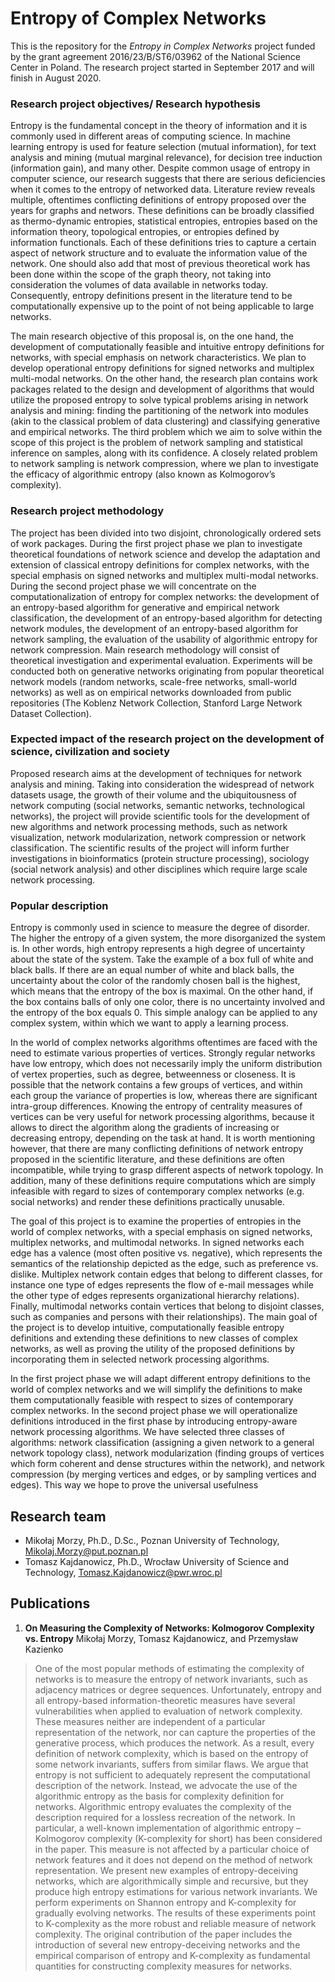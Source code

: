 # Entropy of Complex Networks

This is the repository for the *Entropy in Complex Networks* project funded by the grant agreement 2016/23/B/ST6/03962 of the National Science Center in Poland. The research project started in September 2017 and will finish in August 2020.

### Research project objectives/ Research hypothesis

Entropy is the fundamental concept in the theory of information and it is commonly used in different areas of computing science. In machine learning entropy is used for feature selection (mutual information), for text analysis and mining (mutual marginal relevance), for decision tree induction (information gain), and many other. Despite common usage of entropy in computer science, our research suggests that there are serious deficiencies when it comes to the entropy of networked data. Literature review reveals multiple, oftentimes conflicting definitions of entropy proposed over the years for graphs and networs. These definitions can be broadly classified as thermo-dynamic entropies, statistical entropies, entropies based on the information theory, topological entropies, or entropies defined by information functionals. Each of these definitions tries to capture a certain aspect of network structure and to evaluate the information value of the network. One should also add that most of previous theoretical work has been done within the scope of the graph theory, not taking into consideration the volumes of data available in networks today. Consequently, entropy definitions present in the literature tend to be computationally expensive up to the point of not being applicable to large networks.

The main research objective of this proposal is, on the one hand, the development of computationally feasible and intuitive entropy definitions for networks, with special emphasis on network characteristics. We plan to develop operational entropy definitions for signed networks and multiplex multi-modal networks. On the other hand, the research plan contains work packages related to the design and development of algorithms that would utilize the proposed entropy to solve typical problems arising in network analysis and mining: finding the partitioning of the network into modules (akin to the classical problem of data clustering) and classifying generative and empirical networks. The third problem which we aim to solve within the scope of this project is the problem of network sampling and statistical inference on samples, along with its confidence. A closely related problem to network sampling is network compression, where we plan to investigate the efficacy of algorithmic entropy (also known as Kolmogorov’s complexity).

### Research project methodology

The project has been divided into two disjoint, chronologically ordered sets of work packages. During the first project phase we plan to investigate theoretical foundations of network science and develop the adaptation and extension of classical entropy definitions for complex networks, with the special emphasis on signed networks and multiplex multi-modal networks. During the second project phase we will concentrate on the computationalization of entropy for complex networks: the development of an entropy-based algorithm for generative and empirical network classification, the development of an entropy-based algorithm for detecting network modules, the development of an entropy-based algorithm for network sampling, the evaluation of the usability of algorithmic entropy for network compression. Main research methodology will consist of theoretical investigation and experimental evaluation. Experiments will be conducted both on generative networks originating from popular theoretical network models (random networks, scale-free networks, small-world networks) as well as on empirical networks downloaded from public repositories (The Koblenz Network Collection, Stanford Large Network Dataset Collection).

### Expected impact of the research project on the development of science, civilization and society

Proposed research aims at the development of techniques for network analysis and mining. Taking into consideration the widespread of network datasets usage, the growth of their volume and the ubiquitousness of network computing (social networks, semantic networks, technological networks), the project will provide scientific tools for the development of new algorithms and network processing methods, such as network visualization, network modularization, network compression or network classification. The scientific results of the project will inform further investigations in bioinformatics (protein structure processing), sociology (social network analysis) and other disciplines which require large scale network processing.

### Popular description

Entropy is commonly used in science to measure the degree of disorder. The higher the entropy of a given system, the more disorganized the system is. In other words, high entropy represents a high degree of uncertainty about the state of the system. Take the example of a box full of white and black balls. If there are an equal number of white and black balls, the uncertainty about the color of the randomly chosen ball is the highest, which means that the entropy of the box is maximal. On the other hand, if the box contains balls of only one color, there is no uncertainty involved and the entropy of the box equals 0. This simple analogy can be applied to any complex system, within which we want to apply a learning process.

In the world of complex networks algorithms oftentimes are faced with the need to estimate various properties of vertices. Strongly regular networks have low entropy, which does not necessarily imply the uniform distribution of vertex properties, such as degree, betweenness or closeness. It is possible that the network contains a few groups of vertices, and within each group the variance of properties is low, whereas there are significant intra-group differences. Knowing the entropy of centrality measures of vertices can be very useful for network processing algorithms, because it allows to direct the algorithm along the gradients of increasing or decreasing entropy, depending on the task at hand. It is worth mentioning however, that there are many conflicting definitions of network entropy proposed in the scientific literature, and these definitions are often incompatible, while trying to grasp different aspects of network topology. In addition, many of these definitions require computations which are simply infeasible with regard to sizes of contemporary complex networks (e.g. social networks) and render these definitions practically unusable.

The goal of this project is to examine the properties of entropies in the world of complex networks, with a special emphasis on signed networks, multiplex networks, and multimodal networks. In signed networks each edge has a valence (most often positive vs. negative), which represents the semantics of the relationship depicted as the edge, such as preference vs. dislike. Multiplex network contain edges that belong to different classes, for instance one type of edges represents the flow of e-mail messages while the other type of edges represents organizational hierarchy relations). Finally, multimodal networks contain vertices that belong to disjoint classes, such as companies and persons with their relationships). The main goal of the project is to develop intuitive, computationally feasible entropy definitions and extending these definitions to new classes of complex networks, as well as proving the utility of the proposed definitions by incorporating them in selected network processing algorithms.

In the first project phase we will adapt different entropy definitions to the world of complex networks and we will simplify the definitions to make them computationally feasible with respect to sizes of contemporary complex networks. In the second project phase we will operationalize definitions introduced in the first phase by introducing entropy-aware network processing algorithms. We have selected three classes of algorithms: network classification (assigning a given network to a general network topology class), network modularization (finding groups of vertices which form coherent and dense structures within the network), and network compression (by merging vertices and edges, or by sampling vertices and edges). This way we hope to prove the universal usefulness 

## Research team

- Mikołaj Morzy, Ph.D., D.Sc., Poznan University of Technology, Mikolaj.Morzy@put.poznan.pl
- Tomasz Kajdanowicz, Ph.D., Wrocław University of Science and Technology, Tomasz.Kajdanowicz@pwr.wroc.pl

## Publications

1. **On Measuring the Complexity of Networks: Kolmogorov Complexity vs. Entropy** Mikołaj Morzy, Tomasz Kajdanowicz, and Przemysław Kazienko 

> One of the most popular methods of estimating the complexity of networks is to measure the entropy of network invariants, such as adjacency matrices or degree sequences. Unfortunately, entropy and all entropy-based information-theoretic measures have several vulnerabilities when applied to evaluation of network complexity. These measures neither are independent of a particular representation of the network, nor can capture the properties of the generative process, which produces the network. As a result, every definition of network complexity, which is based on the entropy of some network invariants, suffers from similar flaws. We argue that entropy is not sufficient to adequately represent the computational description of the network. Instead, we advocate the use of the algorithmic entropy as the basis for complexity definition for networks. Algorithmic entropy evaluates the complexity of the description required for a lossless recreation of the network. In particular, a well-known implementation of algorithmic entropy – Kolmogorov complexity (K-complexity for short) has been considered in the paper. This measure is not affected by a particular choice of network features and it does not depend on the method of network representation. We present new examples of entropy-deceiving networks, which are algorithmically simple and recursive, but they produce high entropy estimations for various network invariants. We perform experiments on Shannon entropy and K-complexity for gradually evolving networks. The results of these experiments point to K-complexity as the more robust and reliable measure of network complexity. The original contribution of the paper includes the introduction of several new entropy-deceiving networks and the empirical comparison of entropy and K-complexity as fundamental quantities for constructing complexity measures for networks.

